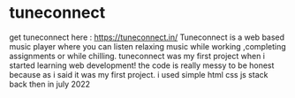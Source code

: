 # tuneconnect
get tuneconnect here : https://tuneconnect.in/ 
Tuneconnect is a web based music player where you can listen relaxing music while working ,completing assignments or while chilling.
tuneconnect was my first project when i started learning web development!
the code is really messy to be honest because as i said it was my first project.
i used simple html css js stack back then in july 2022




